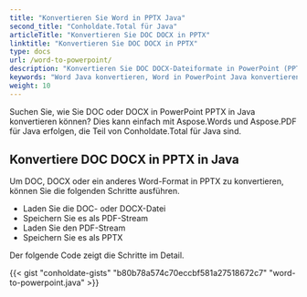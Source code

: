 ```yaml
---
title: "Konvertieren Sie Word in PPTX Java"
second_title: "Conholdate.Total für Java"
articleTitle: "Konvertieren Sie DOC DOCX in PPTX"
linktitle: "Konvertieren Sie DOC DOCX in PPTX"
type: docs
url: /word-to-powerpoint/
description: "Konvertieren Sie DOC DOCX-Dateiformate in PowerPoint (PPTX) in Java."
keywords: "Word Java konvertieren, Word in PowerPoint Java konvertieren, doc in pptx Java konvertieren, docx in Powerpoint Java konvertieren, Java doc docx konvertieren, doc in pptx Eclipse, docx in pptx Eclipse, Java-Konverter für doc, Java-Konverter für docx, Wort in pptx Java, docx-Seiten zu Folien"
weight: 10
---
```


Suchen Sie, wie Sie DOC oder DOCX in PowerPoint PPTX in Java konvertieren können? Dies kann einfach mit Aspose.Words und Aspose.PDF für Java erfolgen, die Teil von Conholdate.Total für Java sind.

## **Konvertiere DOC DOCX in PPTX in Java**
Um DOC, DOCX oder ein anderes Word-Format in PPTX zu konvertieren, können Sie die folgenden Schritte ausführen.

- Laden Sie die DOC- oder DOCX-Datei
- Speichern Sie es als PDF-Stream
- Laden Sie den PDF-Stream
- Speichern Sie es als PPTX

Der folgende Code zeigt die Schritte im Detail.

{{< gist "conholdate-gists" "b80b78a574c70eccbf581a27518672c7" "word-to-powerpoint.java" >}}
